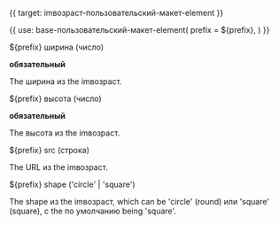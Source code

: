 {{ target: imвозраст-пользовательский-макет-element }}

{{ use: base-пользовательский-макет-element(
    prefix = ${prefix},
) }}

${prefix} ширина (число)

**обязательный**

The ширина из the imвозраст.

${prefix} высота (число)

**обязательный**

The высота из the imвозраст.

${prefix} src (строка)

The URL из the imвозраст.

${prefix} shape ('circle' | 'square')

The shape из the imвозраст, which can be 'circle' (round) или 'square' (square), с the по умолчанию being 'square'.